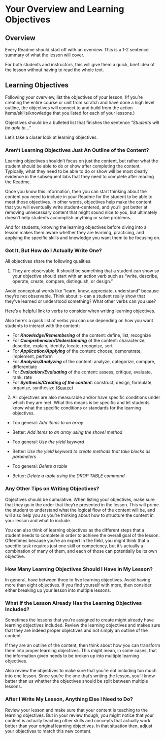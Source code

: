 # Your Overview and Learning Objectives

## Overview

Every Readme should start off with an overview. This is a 1-2 sentence summary of what the lesson will cover. 

For both students and instructors, this will give them a quick, brief idea of the lesson without having to read the whole text. 

## Learning Objectives

Following your overview, list the objectives of your lesson. (If you’re creating the entire course or unit from scratch and have done a high level outline, the objectives will connect to and build from the action items/skills/knowledge that you listed for each of your lessons.) 

Objectives should be a bulleted list that finishes the sentence *"Students will be able to..."*

Let’s take a closer look at learning objectives.

### Aren’t Learning Objectives Just An Outline of the Content? 
Learning objectives shouldn’t focus on just the content, but rather what the student should be able to do or show after completing the content. Typically, what they need to be able to do or show will be most clearly evidence in the subsequent labs that they need to complete after reading the Readme.

Once you know this information, then you can start thinking about the content you need to include in your Readme for the student to be able to meet those objectives. In other words, objectives help make the content that you will eventually write student-centered, and you’ll get better at removing unnecessary content that might sound nice to you, but ultimately doesn’t help students accomplish anything or solve problems.

And for students, knowing the learning objectives before diving into a lesson makes them aware whether they are learning, practicing, and applying the specific skills and knowledge you want them to be focusing on. 


### Got It, But How do I Actually Write One? 
All objectives share the following qualities:

1) They are observable. It should be something that a student can show so your objective should start with an action verb such as “write, describe, operate, create, compare, distinguish, or design.”

Avoid conceptual words like “learn, know, appreciate, understand” because they’re not observable. Think about it- can a student really show that they’ve learned or understood something? What other verbs can you use? 

Here’s a [helpful link](https://www.clinton.edu/curriculumcommittee/listofmeasurableverbs.cxml) to verbs to consider when writing learning objectives.

Also here’s a quick list of verbs you can use depending on how you want students to interact with the content:
* For ***Knowledge/Remembering*** of the content: define, list, recognize
* For ***Comprehension/Understanding*** of the content: characterize, describe, explain, identify, locate, recognize, sort
* For ***Application/Applying*** of the content: choose, demonstrate, implement, perform
* For ***Analysis/Analyzing*** of the content: analyze, categorize, compare, differentiate
* For ***Evaluation/Evaluating*** of the content: assess, critique, evaluate, rank, rate
* For ***Synthesis/Creating of the content***: construct, design, formulate, organize, synthesize
                                                            ([Source](http://www.library.illinois.edu/infolit/learningoutcomes.html)) 


2) All objectives are also measurable and/or have specific conditions under which they are met. What this means is be specific and let students know what the specific conditions or standards for the learning objectives.

* Too general: *Add items to an array*
* Better: *Add items to an array using the shovel method*


* Too general: *Use the yield keyword*
* Better: *Use the yield keyword to create methods that take blocks as parameters*


* Too general: *Delete a table*
* Better: *Delete a table using the DROP TABLE command*


### Any Other Tips on Writing Objectives? 
Objectives should be cumulative. When listing your objectives, make sure that they go in the order that they’re presented in the lesson. This will prime the student to understand what the logical flow of the content will be, and will also help you as you’re thinking about how to structure the content in your lesson and what to include. 

You can also think of learning objectives as the different steps that a student needs to complete in order to achieve the overall goal of the lesson. Oftentimes because you’re an expert in the field, you might think that a specific task requires just one skill or competency, but it’s actually a combination of many of them, and each of those can potentially be its own objective. 


### How Many Learning Objectives Should I Have in My Lesson? 
In general, have between three to five learning objectives. Avoid having more than eight objectives. If you find yourself with more, then consider either breaking up your lesson into multiple lessons.  

### What If the Lesson Already Has the Learning Objectives Included?
Sometimes the lessons that you’re assigned to create might already have learning objectives included. Review the learning objectives and makes sure that they are indeed proper objectives and not simply an outline of the content. 

If they are an outline of the content, then think about how you can transform them into proper learning objectives. This might mean, in some cases, that the information given needs to be broken up into multiple learning objectives. 

Also review the objectives to make sure that you’re not including too much into one lesson. Since you’re the one that’s writing the lesson, you’ll know better than us whether the objectives should be split between multiple lessons. 

### After I Write My Lesson, Anything Else I Need to Do?
Review your lesson and make sure that your content is teaching to the learning objectives. But in your review though, you might notice that your content is actually teaching other skills and concepts that actually work better than your original learning objectives. In that situation then, adjust your objectives to match this new content. 

